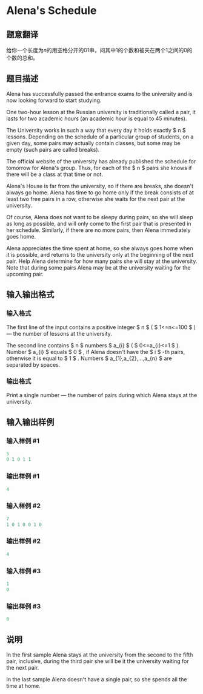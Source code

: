 # Alena&#039;s Schedule

## 题意翻译

给你一个长度为$n$的用空格分开的$01$串，问其中$1$的个数和被夹在两个$1$之间的$0$的个数的总和。

## 题目描述

Alena has successfully passed the entrance exams to the university and is now looking forward to start studying.

One two-hour lesson at the Russian university is traditionally called a pair, it lasts for two academic hours (an academic hour is equal to 45 minutes).

The University works in such a way that every day it holds exactly $ n $ lessons. Depending on the schedule of a particular group of students, on a given day, some pairs may actually contain classes, but some may be empty (such pairs are called breaks).

The official website of the university has already published the schedule for tomorrow for Alena's group. Thus, for each of the $ n $ pairs she knows if there will be a class at that time or not.

Alena's House is far from the university, so if there are breaks, she doesn't always go home. Alena has time to go home only if the break consists of at least two free pairs in a row, otherwise she waits for the next pair at the university.

Of course, Alena does not want to be sleepy during pairs, so she will sleep as long as possible, and will only come to the first pair that is presented in her schedule. Similarly, if there are no more pairs, then Alena immediately goes home.

Alena appreciates the time spent at home, so she always goes home when it is possible, and returns to the university only at the beginning of the next pair. Help Alena determine for how many pairs she will stay at the university. Note that during some pairs Alena may be at the university waiting for the upcoming pair.

## 输入输出格式

### 输入格式

The first line of the input contains a positive integer $ n $ ( $ 1<=n<=100 $ ) — the number of lessons at the university.

The second line contains $ n $ numbers $ a_{i} $ ( $ 0<=a_{i}<=1 $ ). Number $ a_{i} $ equals $ 0 $ , if Alena doesn't have the $ i $ -th pairs, otherwise it is equal to $ 1 $ . Numbers $ a_{1},a_{2},...,a_{n} $ are separated by spaces.

### 输出格式

Print a single number — the number of pairs during which Alena stays at the university.

## 输入输出样例

### 输入样例 #1

```cpp
5
0 1 0 1 1

```
### 输出样例 #1

```cpp
4

```
### 输入样例 #2

```cpp
7
1 0 1 0 0 1 0

```
### 输出样例 #2

```cpp
4

```
### 输入样例 #3

```cpp
1
0

```
### 输出样例 #3

```cpp
0

```
## 说明

In the first sample Alena stays at the university from the second to the fifth pair, inclusive, during the third pair she will be it the university waiting for the next pair.

In the last sample Alena doesn't have a single pair, so she spends all the time at home.

